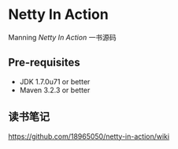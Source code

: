 Netty In Action
==============

Manning *Netty In Action* 一书源码

## Pre-requisites

- JDK 1.7.0u71 or better
- Maven 3.2.3 or better

## 读书笔记
https://github.com/18965050/netty-in-action/wiki
